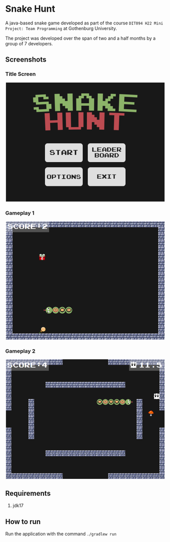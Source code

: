 # Snake Hunt

A java-based snake game developed as part of the course `DIT094 H22 Mini Project: Team Programming` at Gothenburg University.

The project was developed over the span of two and a half months by a group of 7 developers.

## Screenshots

### Title Screen
<p align='center'><img src='sh-screenshots\title_screen.png' width=500></p>

### Gameplay 1
<p align='center'><img src='sh-screenshots\sc_1.png' width=500></p>

### Gameplay 2
<p align='center'><img src='sh-screenshots\sc_2.png' width=500></p>


## Requirements

1. jdk17

## How to run

Run the application with the command `./gradlew run`
